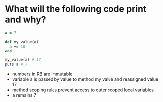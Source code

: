 # What will the following code print and why?
```ruby
a = 7

def my_value(a)
  a += 10
end

my_value(a) # 17
puts a # 7
```
- numbers in RB are immutable
- variable a is passed by value to method my_value and reassigned value 17
- method scoping rules prevent access to outer scoped local variables 
- a remains 7

